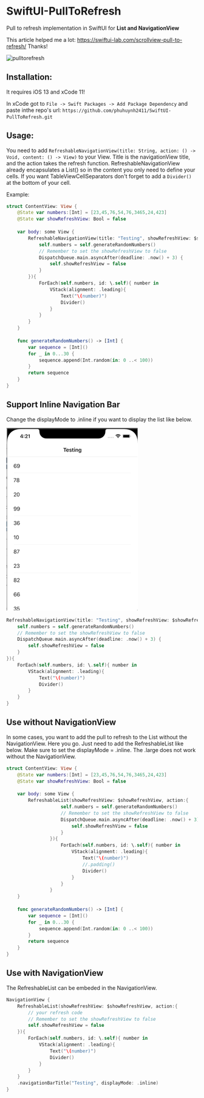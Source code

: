 # SwiftUI-PullToRefresh

Pull to refresh implementation in SwiftUI for **List and NavigationView**

This article helped me a lot: https://swiftui-lab.com/scrollview-pull-to-refresh/
Thanks!

![pulltorefresh](./pull.gif "pulltorefresh")

## Installation: 

It requires iOS 13 and xCode 11!

In xCode got to `File -> Swift Packages -> Add Package Dependency` and paste inthe repo's url: `https://github.com/phuhuynh2411/SwiftUI-PullToRefresh.git`  

## Usage: 
You need to add `RefreshableNavigationView(title: String, action: () -> Void, content: () -> View)` to your View. Title is the navigationView title, and the action takes the refresh function. RefreshableNavigationView already encapsulates a List() so in the content you only need to define your cells. If you want TableViewCellSeparators don't forget to add a `Divider()` at the bottom of your cell.

Example: 

```swift
struct ContentView: View {
    @State var numbers:[Int] = [23,45,76,54,76,3465,24,423]
    @State var showRefreshView: Bool = false
    
    var body: some View {
        RefreshableNavigationView(title: "Testing", showRefreshView: $showRefreshView, displayMode: .inline, action:{
            self.numbers = self.generateRandomNumbers()
            // Remember to set the showRefreshView to false
            DispatchQueue.main.asyncAfter(deadline: .now() + 3) {
                self.showRefreshView = false
            }
        }){
            ForEach(self.numbers, id: \.self){ number in
                VStack(alignment: .leading){
                    Text("\(number)")
                    Divider()
                }
            }
        }
    }
    
    func generateRandomNumbers() -> [Int] {
        var sequence = [Int]()
        for _ in 0...30 {
            sequence.append(Int.random(in: 0 ..< 100))
        }
        return sequence
    }
}
```

## Support Inline Navigation Bar
Change the displayMode to .inline if you want to display the list like below.

![Inline](inline.gif)

```swift
RefreshableNavigationView(title: "Testing", showRefreshView: $showRefreshView, displayMode: .inline, action:{
    self.numbers = self.generateRandomNumbers()
    // Remember to set the showRefreshView to false
    DispatchQueue.main.asyncAfter(deadline: .now() + 3) {
        self.showRefreshView = false
    }
}){
    ForEach(self.numbers, id: \.self){ number in
        VStack(alignment: .leading){
            Text("\(number)")
            Divider()
        }
    }
}
```

## Use without NavigationView
In some cases, you want to add the pull to refresh to the List without the NavigationView. Here you go. Just need to add the RefreshableList like below. Make sure to set the displayMode = .inline. The .large does not work without the NavigationView.


```swift
struct ContentView: View {
    @State var numbers:[Int] = [23,45,76,54,76,3465,24,423]
    @State var showRefreshView: Bool = false
    
    var body: some View {
        RefreshableList(showRefreshView: $showRefreshView, action:{
                    self.numbers = self.generateRandomNumbers()
                    // Remember to set the showRefreshView to false
                    DispatchQueue.main.asyncAfter(deadline: .now() + 3) {
                        self.showRefreshView = false
                    }
                }){
                    ForEach(self.numbers, id: \.self){ number in
                        VStack(alignment: .leading){
                            Text("\(number)")
                            //.padding()
                            Divider()
                        }
                    }
                }
    }
    
    func generateRandomNumbers() -> [Int] {
        var sequence = [Int]()
        for _ in 0...30 {
            sequence.append(Int.random(in: 0 ..< 100))
        }
        return sequence
    }
}
```

## Use with NavigationView
The RefreshableList can be embeded in the NavigationView.

```swift
NavigationView {
    RefreshableList(showRefreshView: $showRefreshView, action:{
        // your refresh code
        // Remember to set the showRefreshView to false
        self.showRefreshView = false
    }){
        ForEach(self.numbers, id: \.self){ number in
            VStack(alignment: .leading){
                Text("\(number)")
                Divider()
            }
        }
    }
    .navigationBarTitle("Testing", displayMode: .inline)
}
```
